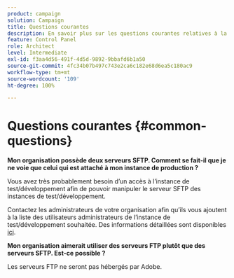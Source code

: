 ```yaml
---
product: campaign
solution: Campaign
title: Questions courantes
description: En savoir plus sur les questions courantes relatives à la gestion SFTP
feature: Control Panel
role: Architect
level: Intermediate
exl-id: f3aa4d56-491f-4d5d-9892-9bbafd6b1a50
source-git-commit: 4fc34b07b497c743e2ca6c182e68d6ea5c180ac9
workflow-type: tm+mt
source-wordcount: '109'
ht-degree: 100%

---
```


# Questions courantes {#common-questions}

**Mon organisation possède deux serveurs SFTP. Comment se fait-il que je ne voie que celui qui est attaché à mon instance de production ?**

Vous avez très probablement besoin d’un accès à l’instance de test/développement afin de pouvoir manipuler le serveur SFTP des instances de test/développement.

Contactez les administrateurs de votre organisation afin qu’ils vous ajoutent à la liste des utilisateurs administrateurs de l’instance de test/développement souhaitée. Des informations détaillées sont disponibles [ici](../../discover/using/managing-permissions.md).

**Mon organisation aimerait utiliser des serveurs FTP plutôt que des serveurs SFTP. Est-ce possible ?**

Les serveurs FTP ne seront pas hébergés par Adobe.
